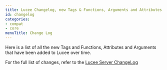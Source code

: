 ```yaml
---
title: Lucee Changelog, new Tags & Functions, Arguments and Attributes
id: changelog
categories:
- compat
- core
menuTitle: Change Log
---
```


Here is a list of all the new Tags and Functions, Attributes and Arguments that have been added to Lucee over time.

For the full list of changes, refer to the [Lucee Server ChangeLog](https://download.lucee.org/changelog/)
